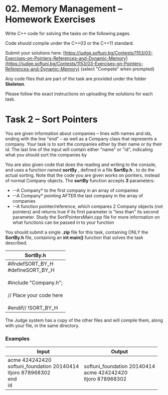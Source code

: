 # 02. Memory Management – Homework Exercises

Write C++ code for solving the tasks on the following pages.

Code should compile under the C++03 or the C++11 standard.

Submit your solutions here: [https://judge.softuni.bg/Contests/1153/03-Exercises-on-Pointers-References-and-Dynamic-Memory](https://judge.softuni.bg/Contests/1153/03-Exercises-on-Pointers-References-and-Dynamic-Memory) (select &quot;Compete&quot; when prompted)

Any code files that are part of the task are provided under the folder **Skeleton**.

Please follow the exact instructions on uploading the solutions for each task.

# Task 2 – Sort Pointers

You are given information about companies – lines with names and ids, ending with the line &quot;end&quot; – as well as a Company class that represents a company. Your task is to sort the companies either by their name or by their id. The last line of the input will contain either &quot;name&quot; or &quot;id&quot;, indicating what you should sort the companies by

You are also given code that does the reading and writing to the console, and uses a function named **sortBy** , defined in a file **SortBy.h** , to do the actual sorting. Note that the code you are given works on pointers, instead of normal Company objects. The **sortBy** function accepts **3** parameters:

- --A Company\* to the first company in an array of companies
- --A Company\* pointing AFTER the last company in the array of companies
- --A function pointer/reference, which compares 2 Company objects (not pointers) and returns true if its first parameter is &quot;less than&quot; its second parameter. Study the SortPointersMain.cpp file for more information on what functions can be passed in to your function

You should submit a single **.zip** file for this task, containing ONLY the **SortBy.h** file, containing an **int main()** function that solves the task described.

| **SortBy.h** |
| --- |
| #ifndefSORT\_BY\_H <br> #defineSORT\_BY\_H <br><br> #include "Company.h"; <br><br> // Place your code here <br><br> #endif// !SORT\_BY\_H |

The Judge system has a copy of the other files and will compile them, along with your file, in the same directory.

### Examples

| **Input** | **Output** |
| --- | --- |
| acme 424242420 <br> softuni\_foundation 20140414 <br> itjoro 878968302 <br> end <br> id | softuni\_foundation 20140414 <br> acme 424242420 <br> itjoro 878968302 |
